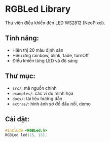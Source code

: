 # RGBLed Library

Thư viện điều khiển đèn LED WS2812 (NeoPixel).

## Tính năng:
- Hiển thị 20 màu định sẵn
- Hiệu ứng rainbow, blink, fade, turnOff
- Điều khiển từng LED và độ sáng

## Thư mục:
- `src/`: mã nguồn chính
- `examples/`: các ví dụ minh họa
- `docs/`: tài liệu hướng dẫn
- `extras/`: hình ảnh sơ đồ đấu nối, demo

## Cài đặt:
```cpp
#include <RGBLed.h>
RGBLed led(15, 15);
